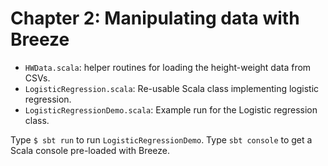 
# Chapter 2: Manipulating data with Breeze

 * `HWData.scala`: helper routines for loading the height-weight data from CSVs.
 * `LogisticRegression.scala`: Re-usable Scala class implementing logistic regression.
 * `LogisticRegressionDemo.scala`: Example run for the Logistic regression class.

Type `$ sbt run` to run `LogisticRegressionDemo`. Type `sbt console` to get a Scala console pre-loaded with Breeze.
